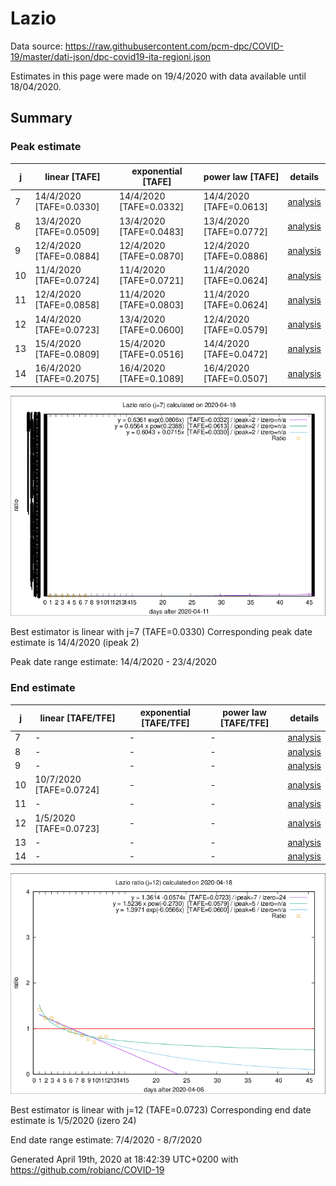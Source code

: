 # Lazio


Data source: https://raw.githubusercontent.com/pcm-dpc/COVID-19/master/dati-json/dpc-covid19-ita-regioni.json

Estimates in this page were made on 19/4/2020 with data available until 18/04/2020.


## Summary 

### Peak estimate 
|j|linear [TAFE]|exponential [TAFE]|power law [TAFE]|details|
|---|----|-----------|---------|-------|
|7|14/4/2020 [TAFE=0.0330]|14/4/2020 [TAFE=0.0332]|14/4/2020 [TAFE=0.0613]|[analysis](COVID-19_lazio_j7_2020-04-18.md)|
|8|13/4/2020 [TAFE=0.0509]|13/4/2020 [TAFE=0.0483]|13/4/2020 [TAFE=0.0772]|[analysis](COVID-19_lazio_j8_2020-04-18.md)|
|9|12/4/2020 [TAFE=0.0884]|12/4/2020 [TAFE=0.0870]|12/4/2020 [TAFE=0.0886]|[analysis](COVID-19_lazio_j9_2020-04-18.md)|
|10|11/4/2020 [TAFE=0.0724]|11/4/2020 [TAFE=0.0721]|11/4/2020 [TAFE=0.0624]|[analysis](COVID-19_lazio_j10_2020-04-18.md)|
|11|12/4/2020 [TAFE=0.0858]|11/4/2020 [TAFE=0.0803]|11/4/2020 [TAFE=0.0624]|[analysis](COVID-19_lazio_j11_2020-04-18.md)|
|12|14/4/2020 [TAFE=0.0723]|13/4/2020 [TAFE=0.0600]|12/4/2020 [TAFE=0.0579]|[analysis](COVID-19_lazio_j12_2020-04-18.md)|
|13|15/4/2020 [TAFE=0.0809]|15/4/2020 [TAFE=0.0516]|14/4/2020 [TAFE=0.0472]|[analysis](COVID-19_lazio_j13_2020-04-18.md)|
|14|16/4/2020 [TAFE=0.2075]|16/4/2020 [TAFE=0.1089]|16/4/2020 [TAFE=0.0507]|[analysis](COVID-19_lazio_j14_2020-04-18.md)|

![best peak estimate](COVID-19_lazio_j7_2020-04-18.png)

Best estimator is linear with j=7 (TAFE=0.0330)
Corresponding peak date estimate is 14/4/2020 (ipeak 2)


Peak date range estimate: 14/4/2020 - 23/4/2020

### End estimate 
|j|linear [TAFE/TFE]|exponential [TAFE/TFE]|power law [TAFE/TFE]|details|
|---|----|-----------|---------|-------|
|7|-|-|-|[analysis](COVID-19_lazio_j7_2020-04-18.md)|
|8|-|-|-|[analysis](COVID-19_lazio_j8_2020-04-18.md)|
|9|-|-|-|[analysis](COVID-19_lazio_j9_2020-04-18.md)|
|10|10/7/2020 [TAFE=0.0724]|-|-|[analysis](COVID-19_lazio_j10_2020-04-18.md)|
|11|-|-|-|[analysis](COVID-19_lazio_j11_2020-04-18.md)|
|12|1/5/2020 [TAFE=0.0723]|-|-|[analysis](COVID-19_lazio_j12_2020-04-18.md)|
|13|-|-|-|[analysis](COVID-19_lazio_j13_2020-04-18.md)|
|14|-|-|-|[analysis](COVID-19_lazio_j14_2020-04-18.md)|

![best zero estimate](COVID-19_lazio_j12_2020-04-18.png)

Best estimator is linear with j=12 (TAFE=0.0723)
Corresponding end date estimate is 1/5/2020 (izero 24)


End date range estimate: 7/4/2020 - 8/7/2020

Generated April 19th, 2020 at 18:42:39 UTC+0200 with https://github.com/robianc/COVID-19
